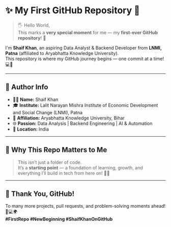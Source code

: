 
# ✨ My First GitHub Repository 🚀

> 🖐️ Hello World,  
> This marks a **very special moment** for me — my **first-ever GitHub repository**! 🌟  

I'm **Shaif Khan**, an aspiring Data Analyst & Backend Developer from **LNMI, Patna** (affiliated to Aryabhatta Knowledge University).  
This repository is where my GitHub journey begins — one commit at a time! 💻🧠

---

## 📌 Author Info

- 👨‍💻 **Name:** Shaif Khan  
- 🎓 **Institute:** Lalit Narayan Mishra Institute of Economic Development and Social Change (LNMI), Patna  
- 🏫 **Affiliation:** Aryabhatta Knowledge University, Bihar  
- 🌐 **Passion:** Data Analysis | Backend Engineering | AI & Automation  
- 📍 **Location:** India  

---

## 🎉 Why This Repo Matters to Me

> This isn’t just a folder of code.  
> It’s a **starting point** — a foundation of learning, growth, and everything I’ll build in tech from here on! 💪💡

---

## 🙌 Thank You, GitHub!

To many more projects, pull requests, and problem-solving moments ahead! 🧠💻🌍  
**#FirstRepo #NewBeginning #ShaifKhanOnGitHub**

